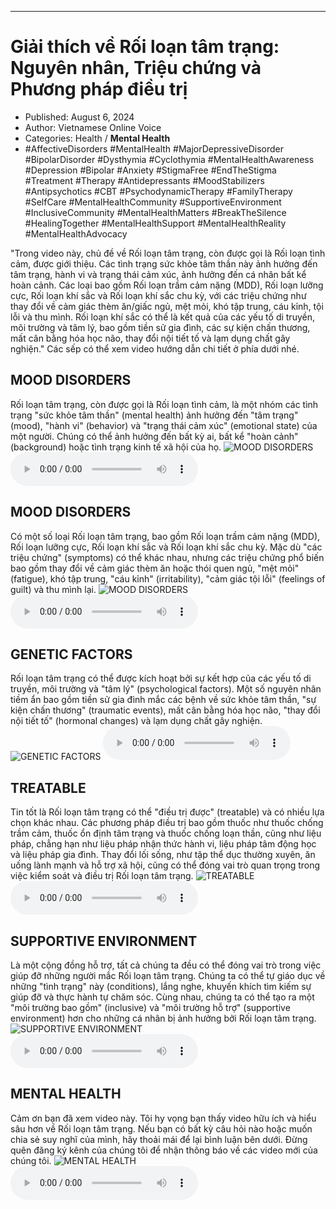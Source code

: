 
---

# Giải thích về Rối loạn tâm trạng: Nguyên nhân, Triệu chứng và Phương pháp điều trị

- Published: August 6, 2024
- Author: Vietnamese Online Voice
- Categories: Health / **Mental Health**
- #AffectiveDisorders #MentalHealth #MajorDepressiveDisorder #BipolarDisorder #Dysthymia #Cyclothymia #MentalHealthAwareness #Depression #Bipolar #Anxiety #StigmaFree #EndTheStigma #Treatment #Therapy #Antidepressants #MoodStabilizers #Antipsychotics #CBT #PsychodynamicTherapy #FamilyTherapy #SelfCare #MentalHealthCommunity #SupportiveEnvironment #InclusiveCommunity #MentalHealthMatters #BreakTheSilence #HealingTogether #MentalHealthSupport #MentalHealthReality #MentalHealthAdvocacy

"Trong video này, chủ đề về Rối loạn tâm trạng, còn được gọi là Rối loạn tình cảm, được giới thiệu. Các tình trạng sức khỏe tâm thần này ảnh hưởng đến tâm trạng, hành vi và trạng thái cảm xúc, ảnh hưởng đến cá nhân bất kể hoàn cảnh. Các loại bao gồm Rối loạn trầm cảm nặng (MDD), Rối loạn lưỡng cực, Rối loạn khí sắc và Rối loạn khí sắc chu kỳ, với các triệu chứng như thay đổi về cảm giác thèm ăn/giấc ngủ, mệt mỏi, khó tập trung, cáu kỉnh, tội lỗi và thu mình. Rối loạn khí sắc có thể là kết quả của các yếu tố di truyền, môi trường và tâm lý, bao gồm tiền sử gia đình, các sự kiện chấn thương, mất cân bằng hóa học não, thay đổi nội tiết tố và lạm dụng chất gây nghiện." Các sếp có thể xem video hướng dẫn chi tiết ở phía dưới nhé.


## MOOD DISORDERS

Rối loạn tâm trạng, còn được gọi là Rối loạn tình cảm, là một nhóm các tình trạng "sức khỏe tâm thần" (mental health) ảnh hưởng đến "tâm trạng" (mood), "hành vi" (behavior) và "trạng thái cảm xúc" (emotional state) của một người. Chúng có thể ảnh hưởng đến bất kỳ ai, bất kể "hoàn cảnh" (background) hoặc tình trạng kinh tế xã hội của họ.
![MOOD DISORDERS](https://http-archiver-apis-production-80.schnworks.com/storage/images/transitions/2024-08-06/transition--14360653030-Montserrat-Black-1A237E.jpg)
<audio controls>
    <source src="https://http-archiver-apis-production-80.schnworks.com/storage/storage/audio/file-12255969728.mp3" type="audio/mpeg">
</audio>



## MOOD DISORDERS

Có một số loại Rối loạn tâm trạng, bao gồm Rối loạn trầm cảm nặng (MDD), Rối loạn lưỡng cực, Rối loạn khí sắc và Rối loạn khí sắc chu kỳ. Mặc dù "các triệu chứng" (symptoms) có thể khác nhau, nhưng các triệu chứng phổ biến bao gồm thay đổi về cảm giác thèm ăn hoặc thói quen ngủ, "mệt mỏi" (fatigue), khó tập trung, "cáu kỉnh" (irritability), "cảm giác tội lỗi" (feelings of guilt) và thu mình lại.
![MOOD DISORDERS](https://http-archiver-apis-production-80.schnworks.com/storage/images/transitions/2024-08-06/transition-20664614733-Montserrat-ExtraBold-9C27B0.jpg)
<audio controls>
    <source src="https://http-archiver-apis-production-80.schnworks.com/storage/storage/audio/file-23280748970.mp3" type="audio/mpeg">
</audio>



## GENETIC FACTORS

Rối loạn tâm trạng có thể được kích hoạt bởi sự kết hợp của các yếu tố di truyền, môi trường và "tâm lý" (psychological factors). Một số nguyên nhân tiềm ẩn bao gồm tiền sử gia đình mắc các bệnh về sức khỏe tâm thần, "sự kiện chấn thương" (traumatic events), mất cân bằng hóa học não, "thay đổi nội tiết tố" (hormonal changes) và lạm dụng chất gây nghiện.
![GENETIC FACTORS](https://http-archiver-apis-production-80.schnworks.com/storage/images/transitions/2024-08-06/transition--4521045548-Montserrat-SemiBold-9C27B0.jpg)
<audio controls>
    <source src="https://http-archiver-apis-production-80.schnworks.com/storage/storage/audio/file-26473116953.mp3" type="audio/mpeg">
</audio>



## TREATABLE

Tin tốt là Rối loạn tâm trạng có thể "điều trị được" (treatable) và có nhiều lựa chọn khác nhau. Các phương pháp điều trị bao gồm thuốc như thuốc chống trầm cảm, thuốc ổn định tâm trạng và thuốc chống loạn thần, cũng như liệu pháp, chẳng hạn như liệu pháp nhận thức hành vi, liệu pháp tâm động học và liệu pháp gia đình. Thay đổi lối sống, như tập thể dục thường xuyên, ăn uống lành mạnh và hỗ trợ xã hội, cũng có thể đóng vai trò quan trọng trong việc kiểm soát và điều trị Rối loạn tâm trạng.
![TREATABLE](https://http-archiver-apis-production-80.schnworks.com/storage/images/transitions/2024-08-06/transition--22119270688-Montserrat-Regular-673AB7.jpg)
<audio controls>
    <source src="https://http-archiver-apis-production-80.schnworks.com/storage/storage/audio/file-3274480841.mp3" type="audio/mpeg">
</audio>



## SUPPORTIVE ENVIRONMENT

Là một cộng đồng hỗ trợ, tất cả chúng ta đều có thể đóng vai trò trong việc giúp đỡ những người mắc Rối loạn tâm trạng. Chúng ta có thể tự giáo dục về những "tình trạng" này (conditions), lắng nghe, khuyến khích tìm kiếm sự giúp đỡ và thực hành tự chăm sóc. Cùng nhau, chúng ta có thể tạo ra một "môi trường bao gồm" (inclusive) và "môi trường hỗ trợ" (supportive environment) hơn cho những cá nhân bị ảnh hưởng bởi Rối loạn tâm trạng.
![SUPPORTIVE ENVIRONMENT](https://http-archiver-apis-production-80.schnworks.com/storage/images/transitions/2024-08-06/transition--19613939486-Montserrat-Thin-1A237E.jpg)
<audio controls>
    <source src="https://http-archiver-apis-production-80.schnworks.com/storage/storage/audio/file-21904150339.mp3" type="audio/mpeg">
</audio>



## MENTAL HEALTH

Cảm ơn bạn đã xem video này. Tôi hy vọng bạn thấy video hữu ích và hiểu sâu hơn về Rối loạn tâm trạng. Nếu bạn có bất kỳ câu hỏi nào hoặc muốn chia sẻ suy nghĩ của mình, hãy thoải mái để lại bình luận bên dưới. Đừng quên đăng ký kênh của chúng tôi để nhận thông báo về các video mới của chúng tôi.
![MENTAL HEALTH](https://http-archiver-apis-production-80.schnworks.com/storage/images/transitions/2024-08-06/transition-3434102499-Montserrat-Bold-880E4F.jpg)
<audio controls>
    <source src="https://http-archiver-apis-production-80.schnworks.com/storage/storage/audio/file-24953536603.mp3" type="audio/mpeg">
</audio>

